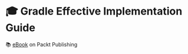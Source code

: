 # :mortar_board: Gradle Effective Implementation Guide

:books: [eBook][ebook] on Packt Publishing

[ebook]: https://www.packtpub.com/application-development/gradle-effective-implementation-guide
